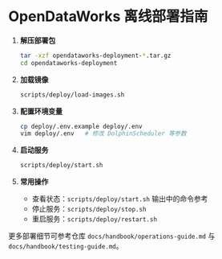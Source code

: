 # OpenDataWorks 离线部署指南

1. **解压部署包**
   ```bash
   tar -xzf opendataworks-deployment-*.tar.gz
   cd opendataworks-deployment
   ```

2. **加载镜像**
   ```bash
   scripts/deploy/load-images.sh
   ```

3. **配置环境变量**
   ```bash
   cp deploy/.env.example deploy/.env
   vim deploy/.env   # 修改 DolphinScheduler 等参数
   ```

4. **启动服务**
   ```bash
   scripts/deploy/start.sh
   ```

5. **常用操作**
   - 查看状态：`scripts/deploy/start.sh` 输出中的命令参考
   - 停止服务：`scripts/deploy/stop.sh`
   - 重启服务：`scripts/deploy/restart.sh`

更多部署细节可参考仓库 `docs/handbook/operations-guide.md` 与 `docs/handbook/testing-guide.md`。
